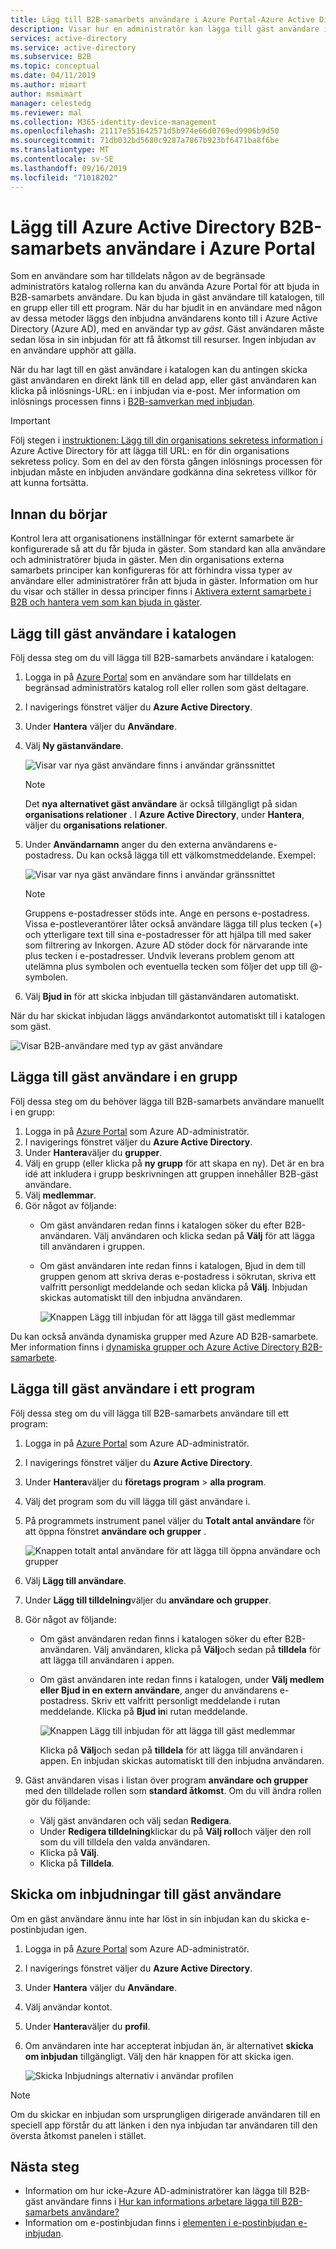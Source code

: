 ```yaml
---
title: Lägg till B2B-samarbets användare i Azure Portal-Azure Active Directory | Microsoft Docs
description: Visar hur en administratör kan lägga till gäst användare i sin katalog från en partner organisation som använder Azure Active Directory (Azure AD) B2B-samarbete.
services: active-directory
ms.service: active-directory
ms.subservice: B2B
ms.topic: conceptual
ms.date: 04/11/2019
ms.author: mimart
author: msmimart
manager: celestedg
ms.reviewer: mal
ms.collection: M365-identity-device-management
ms.openlocfilehash: 21117e551642571d5b974e66d0769ed9906b9d50
ms.sourcegitcommit: 71db032bd5680c9287a7867b923bf6471ba8f6be
ms.translationtype: MT
ms.contentlocale: sv-SE
ms.lasthandoff: 09/16/2019
ms.locfileid: "71018202"
---
```

# <a name="add-azure-active-directory-b2b-collaboration-users-in-the-azure-portal"></a>Lägg till Azure Active Directory B2B-samarbets användare i Azure Portal

Som en användare som har tilldelats någon av de begränsade administratörs katalog rollerna kan du använda Azure Portal för att bjuda in B2B-samarbets användare. Du kan bjuda in gäst användare till katalogen, till en grupp eller till ett program. När du har bjudit in en användare med någon av dessa metoder läggs den inbjudna användarens konto till i Azure Active Directory (Azure AD), med en användar typ av *gäst*. Gäst användaren måste sedan lösa in sin inbjudan för att få åtkomst till resurser. Ingen inbjudan av en användare upphör att gälla.

När du har lagt till en gäst användare i katalogen kan du antingen skicka gäst användaren en direkt länk till en delad app, eller gäst användaren kan klicka på inlösnings-URL: en i inbjudan via e-post. Mer information om inlösnings processen finns i [B2B-samverkan med inbjudan](redemption-experience.md).

> [!IMPORTANT]
> Följ stegen i [instruktionen: Lägg till din organisations sekretess information i](https://aka.ms/adprivacystatement) Azure Active Directory för att lägga till URL: en för din organisations sekretess policy. Som en del av den första gången inlösnings processen för inbjudan måste en inbjuden användare godkänna dina sekretess villkor för att kunna fortsätta. 

## <a name="before-you-begin"></a>Innan du börjar

Kontrol lera att organisationens inställningar för externt samarbete är konfigurerade så att du får bjuda in gäster. Som standard kan alla användare och administratörer bjuda in gäster. Men din organisations externa samarbets principer kan konfigureras för att förhindra vissa typer av användare eller administratörer från att bjuda in gäster. Information om hur du visar och ställer in dessa principer finns i [Aktivera externt samarbete i B2B och hantera vem som kan bjuda in gäster](delegate-invitations.md).

## <a name="add-guest-users-to-the-directory"></a>Lägg till gäst användare i katalogen

Följ dessa steg om du vill lägga till B2B-samarbets användare i katalogen:

1. Logga in på [Azure Portal](https://portal.azure.com) som en användare som har tilldelats en begränsad administratörs katalog roll eller rollen som gäst deltagare.
2. I navigerings fönstret väljer du **Azure Active Directory**.
3. Under **Hantera** väljer du **Användare**.
4. Välj **Ny gästanvändare**.

   ![Visar var nya gäst användare finns i användar gränssnittet](./media/add-users-administrator/NewGuestUser-Directory.png) 
 
   > [!NOTE]
   > Det **nya alternativet gäst användare** är också tillgängligt på sidan **organisations relationer** . I **Azure Active Directory**, under **Hantera**, väljer du **organisations relationer**.

5. Under **Användarnamn** anger du den externa användarens e-postadress. Du kan också lägga till ett välkomstmeddelande. Exempel:

   ![Visar var nya gäst användare finns i användar gränssnittet](./media/add-users-administrator/InviteGuest.png) 

    > [!NOTE]
    > Gruppens e-postadresser stöds inte. Ange en persons e-postadress. Vissa e-postleverantörer låter också användare lägga till plus tecken (+) och ytterligare text till sina e-postadresser för att hjälpa till med saker som filtrering av Inkorgen. Azure AD stöder dock för närvarande inte plus tecken i e-postadresser. Undvik leverans problem genom att utelämna plus symbolen och eventuella tecken som följer det upp till @-symbolen.

6. Välj **Bjud in** för att skicka inbjudan till gästanvändaren automatiskt. 
 
När du har skickat inbjudan läggs användarkontot automatiskt till i katalogen som gäst.


![Visar B2B-användare med typ av gäst användare](./media/add-users-administrator/GuestUserType.png)  

## <a name="add-guest-users-to-a-group"></a>Lägga till gäst användare i en grupp
Följ dessa steg om du behöver lägga till B2B-samarbets användare manuellt i en grupp:

1. Logga in på [Azure Portal](https://portal.azure.com) som Azure AD-administratör.
2. I navigerings fönstret väljer du **Azure Active Directory**.
3. Under **Hantera**väljer du **grupper**.
4. Välj en grupp (eller klicka på **ny grupp** för att skapa en ny). Det är en bra idé att inkludera i grupp beskrivningen att gruppen innehåller B2B-gäst användare.
5. Välj **medlemmar**. 
6. Gör något av följande:
   - Om gäst användaren redan finns i katalogen söker du efter B2B-användaren. Välj användaren och klicka sedan på **Välj** för att lägga till användaren i gruppen.
   - Om gäst användaren inte redan finns i katalogen, Bjud in dem till gruppen genom att skriva deras e-postadress i sökrutan, skriva ett valfritt personligt meddelande och sedan klicka på **Välj**. Inbjudan skickas automatiskt till den inbjudna användaren.
     
     ![Knappen Lägg till inbjudan för att lägga till gäst medlemmar](./media/add-users-administrator/GroupInvite.png)
   
Du kan också använda dynamiska grupper med Azure AD B2B-samarbete. Mer information finns i [dynamiska grupper och Azure Active Directory B2B-samarbete](use-dynamic-groups.md).

## <a name="add-guest-users-to-an-application"></a>Lägga till gäst användare i ett program

Följ dessa steg om du vill lägga till B2B-samarbets användare till ett program:

1. Logga in på [Azure Portal](https://portal.azure.com) som Azure AD-administratör.
2. I navigerings fönstret väljer du **Azure Active Directory**.
3. Under **Hantera**väljer du **företags program** > **alla program**.
4. Välj det program som du vill lägga till gäst användare i.
5. På programmets instrument panel väljer du **Totalt antal användare** för att öppna fönstret **användare och grupper** .

    ![Knappen totalt antal användare för att lägga till öppna användare och grupper](./media/add-users-administrator/AppUsersAndGroups.png)

6. Välj **Lägg till användare**.
7. Under **Lägg till tilldelning**väljer du **användare och grupper**.
8. Gör något av följande:
   - Om gäst användaren redan finns i katalogen söker du efter B2B-användaren. Välj användaren, klicka på **Välj**och sedan på **tilldela** för att lägga till användaren i appen.
   - Om gäst användaren inte redan finns i katalogen, under **Välj medlem eller Bjud in en extern användare**, anger du användarens e-postadress. Skriv ett valfritt personligt meddelande i rutan meddelande. Klicka på **Bjud in**i rutan meddelande.
           
       ![Knappen Lägg till inbjudan för att lägga till gäst medlemmar](./media/add-users-administrator/AppInviteUsers.png)
   
      Klicka på **Välj**och sedan på **tilldela** för att lägga till användaren i appen. En inbjudan skickas automatiskt till den inbjudna användaren.

9. Gäst användaren visas i listan över program **användare och grupper** med den tilldelade rollen som **standard åtkomst**. Om du vill ändra rollen gör du följande:
   - Välj gäst användaren och välj sedan **Redigera**. 
   - Under **Redigera tilldelning**klickar du på **Välj roll**och väljer den roll som du vill tilldela den valda användaren.
   - Klicka på **Välj**.
   - Klicka på **Tilldela**.
 
## <a name="resend-invitations-to-guest-users"></a>Skicka om inbjudningar till gäst användare

Om en gäst användare ännu inte har löst in sin inbjudan kan du skicka e-postinbjudan igen.

1. Logga in på [Azure Portal](https://portal.azure.com) som Azure AD-administratör.
2. I navigerings fönstret väljer du **Azure Active Directory**.
3. Under **Hantera** väljer du **Användare**.
5. Välj användar kontot.
6. Under **Hantera**väljer du **profil**.
7. Om användaren inte har accepterat inbjudan än, är alternativet **skicka om inbjudan** tillgängligt. Välj den här knappen för att skicka igen.

   ![Skicka Inbjudnings alternativ i användar profilen](./media/add-users-administrator/Resend-Invitation.png)

> [!NOTE]
> Om du skickar en inbjudan som ursprungligen dirigerade användaren till en speciell app förstår du att länken i den nya inbjudan tar användaren till den översta åtkomst panelen i stället.

## <a name="next-steps"></a>Nästa steg

- Information om hur icke-Azure AD-administratörer kan lägga till B2B-gäst användare finns i [Hur kan informations arbetare lägga till B2B-samarbets användare?](add-users-information-worker.md)
- Information om e-postinbjudan finns i [elementen i e-postinbjudan e-inbjudan](invitation-email-elements.md).

